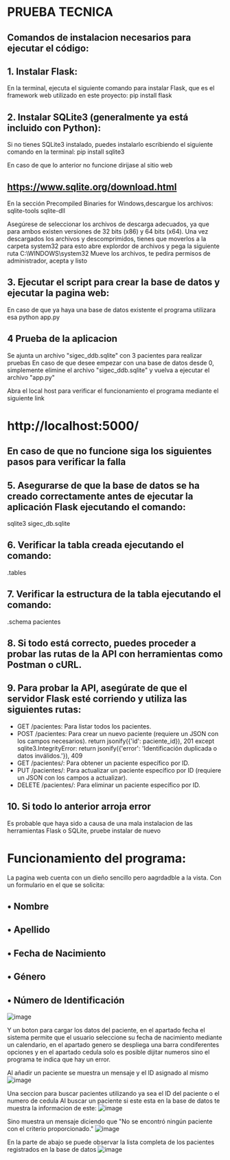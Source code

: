 # PRUEBA TECNICA

## Comandos de instalacion necesarios para ejecutar el código:

## 1. Instalar Flask:
En la terminal, ejecuta el siguiente comando para instalar Flask, que es el framework web utilizado en este proyecto:
pip install flask

## 2. Instalar SQLite3 (generalmente ya está incluido con Python):
Si no tienes SQLite3 instalado, puedes instalarlo escribiendo el siguiente comando en la terminal:
pip install sqlite3

En caso de que lo anterior no funcione dirijase al sitio web 
## https://www.sqlite.org/download.html 
En la sección Precompiled Binaries for Windows,descargue los archivos:
sqlite-tools
sqlite-dll

Asegúrese de seleccionar los archivos de descarga adecuados, ya que para ambos existen versiones de 32 bits (x86) y 64 bits (x64).
Una vez descargados los archivos y descomprimidos, tienes que moverlos a la carpeta system32 para esto abre explordor de archivos y pega la siguiente ruta C:\WINDOWS\system32
Mueve los archivos, te pedira permisos de administrador, acepta y listo

## 3. Ejecutar el script para crear la base de datos y ejecutar la pagina web:
En caso de que ya haya una base de datos existente el programa utilizara esa
python app.py

## 4 Prueba de la aplicacion
Se ajunta un archivo "sigec_ddb.sqlite" con 3 pacientes para realizar pruebas
En caso de que desee empezar con una base de datos desde 0, simplemente elimine el archivo "sigec_ddb.sqlite" y vuelva a ejecutar el archivo "app.py"

Abra el local host para verificar el funcionamiento el programa mediante el siguiente link
# http://localhost:5000/

## En caso de que no funcione siga los siguientes pasos para verificar la falla

## 5. Asegurarse de que la base de datos se ha creado correctamente antes de ejecutar la aplicación Flask ejecutando el comando:
sqlite3 sigec_db.sqlite

## 6. Verificar la tabla creada ejecutando el comando:
.tables

## 7. Verificar la estructura de la tabla ejecutando el comando:
.schema pacientes

## 8. Si todo está correcto, puedes proceder a probar las rutas de la API con herramientas como Postman o cURL.

## 9. Para probar la API, asegúrate de que el servidor Flask esté corriendo y utiliza las siguientes rutas:
 - GET /pacientes: Para listar todos los pacientes.
 - POST /pacientes: Para crear un nuevo paciente (requiere un JSON con los campos necesarios).
     return jsonify({'id': paciente_id}), 201
     except sqlite3.IntegrityError:
         return jsonify({'error': 'Identificación duplicada o datos inválidos.'}), 409
 - GET /pacientes/<id>: Para obtener un paciente específico por ID.
 - PUT /pacientes/<id>: Para actualizar un paciente específico por ID (requiere un JSON con los campos a actualizar).
 - DELETE /pacientes/<id>: Para eliminar un paciente específico por ID.

## 10. Si todo lo anterior arroja error 
Es probable que haya sido a causa de una mala instalacion de las herramientas Flask o SQLite, pruebe instalar de nuevo

# Funcionamiento del programa:
La pagina web cuenta con un dieño sencillo pero aagrdadble a la vista.
Con un formulario en el que se solicita:
## • Nombre
## • Apellido
## • Fecha de Nacimiento
## • Género
## • Número de Identificación

![image](https://github.com/user-attachments/assets/27a99e75-9f2d-4318-b659-3f21de4c0454)

Y un boton para cargar los datos del paciente, en el apartado fecha el sistema permite que el usuario seleccione 
su fecha de nacimiento mediante un calendario, en el apartado genero se despliega una barra condiferentes 
opciones y en el apartado cedula solo es posible dijitar numeros sino el programa te indica que hay un error.

Al añadir un paciente se muestra un mensaje y el ID asignado al mismo
![image](https://github.com/user-attachments/assets/4e7a13cd-b4db-497f-8476-7b0b536e2329)


Una seccion para buscar pacientes utilizando ya sea el ID del paciente o el numero de cedula
Al buscar un paciente si este esta en la base de datos te muestra la informacion de este:
![image](https://github.com/user-attachments/assets/50f549e6-f456-4467-943b-6ee9784e769e)

Sino muestra un mensaje diciendo que "No se encontró ningún paciente con el criterio proporcionado."
![image](https://github.com/user-attachments/assets/1467f7b7-aab3-4460-97a2-06796af66225)

En la parte de abajo se puede observar la lista completa de los pacientes registrados en la base de datos
![image](https://github.com/user-attachments/assets/fd35cee6-ce5c-4c8f-8d14-6f941e64d8d9)



